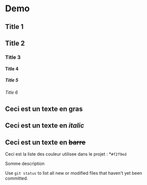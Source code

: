 # Demo 
## Title 1
## Title 2
### Title 3
#### Title 4
##### Title 5
###### Title 6

## Ceci est un texte en **gras**
## Ceci est un texte en _italic_
## Ceci est un texte en ~~barre~~

Ceci est la liste des couleur utilisee dans le projet :
*`#f2f9ed`

Somme description

Use `git status` to list all new or modified files that haven't yet been committed.
